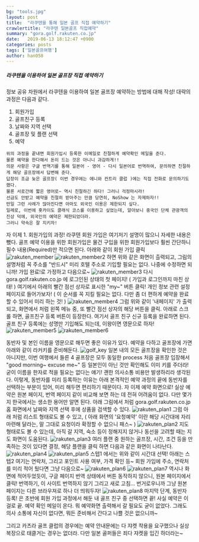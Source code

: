 ```yaml
---
bg: "tools.jpg"
layout: post
title:  "라쿠텐을 통해 일본 골프 직접 예약하기"
crawlertitle: "라쿠텐 일본골프 직접예약"
summary: "gora.golf.rakuten.co.jp"
date:   2019-06-13 18:12:47 +0900
categories: posts
tags: ['일본골프여행']
author: han058
---
```

##### 라쿠텐을 이용하여 일본 골프장 직접 예약하기
정보 공유 차원에서 라쿠텐을 이용하여 일본 골프장 예약하는 방법에 대해 작성!
대략의 과정은 다음과 같다.
1. 회원가입
2. 골프친구 등록
3. 날짜와 지역 선택
4. 골프장 및 플랜 선택
5. 예약

<!--break-->

```
위의 과정을 끝내면 회원가입시 등록한 이메일로 친절하게 예약확인 메일을 준다.
물론 예약을 한다해서 돈이 드는 것은 아니니 과감하게!!
의문 사항은 구글 번역기를 통해 일본어 - 영어 - 다시 일본어로 번역하여, 문의하면 친절하게 해당 골프장에서 답변해 준다.
답장이 조금 늦은 골프장( 이번 경우에는 에니와 컨트리 클럽 )에는 직접 전화로 문의하기도 했다.
물론 서로간에 짧은 영어로~ 역시 친절하긴 하다! 그러니 걱정마시라!
선금도 안받고 예약을 친절히 받아주는 만큼 당연히, NoShow 는 자제하자!!
만일 그런 사례가 많아진다면 아마도 외국인 이용은 제한되지 싶다.
일례로, 이번에 홋카이도 클래식 코스를 이용하고 싶었는데, 알아보니 중국인 단체 관광객의 진상 덕에, 외국인의 예약은 제한되었더라.
그러니 약속은 잘 지키자!
```

자 이제 1. 회원가입의 과정!
라쿠텐 회원 가입은 여기저기 설명이 많으니 자세한 내용은 뺐다.
골프 예약 이용을 위한 회원가입은 물건 구입을 위한 회원가입보다 훨씬 간단하니 필수 내용(Required)만 적으면 된다.
아래와 같이 회원 가입 클릭
![rakuten_member](https://user-images.githubusercontent.com/4988085/59420386-cb67bf00-8e07-11e9-8173-1cd43a539e9d.jpg)
![rakuten_member2](https://user-images.githubusercontent.com/4988085/59420387-cb67bf00-8e07-11e9-8d50-1e33f459eb11.jpg)
하면 위와 같은 화면이 츨력되고, 그림의 설명처럼 꼭 주소를 "반드시" 미리 호텔 주소로 기입할 필요는 없다.
나중에 수정하면 되니까! 가입 완료!로 가정하고 다음으로~
![rakuten_member3](https://user-images.githubusercontent.com/4988085/59420390-cc005580-8e07-11e9-8167-4a4a4edbd786.jpg)
다시 gora.golf.rakuten.co.jp 에 로그인된 상태의 첫 페이지! ( 가입과 로그인까지 마친 상태! )
여기에서 아래의 빨간 점선 상자로 표시한 "my~" 버튼 클릭!
개인 정보 관련 설정 페이지로 들어가보자! ( 이 순서를 꼭 지킬 필요는 없다. 다만 좀 더 편하게 예약을 완료할 수 있어서 미리 하는 것! )
![rakuten_member4](https://user-images.githubusercontent.com/4988085/59420391-cc005580-8e07-11e9-8d06-369ade8c8c44.jpg)
그럼 위와 같이 '내페이지' 가 출력되고, 화면에서 처럼 왼쪽 메뉴 중, 또 빨간 점선 상자의 해당 버튼을 클릭.
아래로 스크롤 하면, 골프친구 등록 버튼이 등장한다. 여기서 골프 친구 신규 등록을 완료하면 된다.
골프 친구 등록에는 성명만 기입해도 되는데, 이왕이면 영문으로 하자!
![rakuten_member5](https://user-images.githubusercontent.com/4988085/59420394-cc005580-8e07-11e9-9f7f-7f1fec78b982.jpg)
![rakuten_member6](https://user-images.githubusercontent.com/4988085/59420398-cc98ec00-8e07-11e9-8d60-4329a3e9da08.jpg)

동반자 및 본인 이름을 영문으로 해두면 좋은 이유가 있다.
예약을 다하고 골프장에 가면 아래와 같이 라커키를 준비해둔다.
![golf_key](https://user-images.githubusercontent.com/4988085/59481103-f997de00-8e9d-11e9-9796-ad5e1fa6db29.jpg)
일본 내의 모든 골프장을 확인한 것은 아니지만, 이번 여행에서 들른 4 골프장은 모두 동일한 process
처음 골프장 입장해서 "good morning~ excuse me~" 등 일본인이 아닌 것만 확인해도 이미 키를 주더라!
굳이 이름을 한자로 적을 필요는 없다는 얘기! 괜한 의사소통 비용만 발생하리라 생각된다.
이렇게, 동반자를 미리 등록하는 이유는 아래 본격적인 예약 과정의 끝에 동반자를 선택하는 부분이 있어, 미리 해두면 편리하기 때문이다.
자 이제 예약 화면으로!
실상 예약은 원본 페이지, 번역 페이지 같이 비교해 보면 하는 데 전혀 어려움이 없다.
다만 몇가지 한국에서는 생소한 용어만 알면 된다.
아래 그림에서 처럼 gora.golf.rakuten.co.jp 홈 화면에서 날짜와 지역 선택 후에 상품을 검색할 수 있다.
![rakuten_plan1](https://user-images.githubusercontent.com/4988085/59420400-cc98ec00-8e07-11e9-91d4-98c070f570f0.jpg)
그럼 아래 처럼 리스트 형태로도 볼 수 있고,
( 아래 화면의 '요청예약' 이란 해당 시간대에 자리 마련해 달라는, 말 그대로 요청이라 확정할 수 없으니 패스~ )
![rakuten_plan2](https://user-images.githubusercontent.com/4988085/59420401-cc98ec00-8e07-11e9-83d8-da8ecc977044.jpg)
지도 형태로도 볼 수 있는데, 아직 갈 지역, 숙소 등이 정해지지 않거나 동선을 고려할 때는 지도 화면이 도움된다.
![rakuten_plan3](https://user-images.githubusercontent.com/4988085/59420402-cd318280-8e07-11e9-84c4-53b6e3d7a8ca.jpg)
여러 플랜 중 원하는 골프장, 시간, 조건 등을 만족하는 것이 있다면 결정, 해당 플랜을 클릭 하면 다음과 같은 화면이 나타난다.
![rakuten_plan4](https://user-images.githubusercontent.com/4988085/59420403-cd318280-8e07-11e9-8878-2ad1b3dd9380.jpg)
![rakuten_plan5](https://user-images.githubusercontent.com/4988085/59420405-cd318280-8e07-11e9-99af-d13e7f47a89f.jpg)
스텝1 에서는 위와 같이 시간대 선택!
아래는 스텝2
여기는 연락처, 그리고 포인트 사용 여부, 가격 확인 등~ 회원 가입에 주소, 연락처를 미리 적어 뒀다면 그냥 다음으로~
![rakuten_plan6](https://user-images.githubusercontent.com/4988085/59420407-cdca1900-8e07-11e9-9f7d-64d538d5afb3.jpg)
![rakuten_plan7](https://user-images.githubusercontent.com/4988085/59420408-cdca1900-8e07-11e9-811c-9a8dd0f85a1e.jpg)
역시나 화면에 적어두었듯이, 구글 페이지 번역 상태에서 버튼 동작하지 않으니, 원본 페이지에서 클릭!
번역하기, 이 사이트 번역하지 않기 그리고 새로 고침... 번거로우니까 그냥 원본 페이지는 다른 브라우져로 하나 더 띄워두자!
![rakuten_plan8](https://user-images.githubusercontent.com/4988085/59420409-cdca1900-8e07-11e9-9c01-06457d2f269d.jpg)
마지막 단계, 동반자 등록! 은 초반에 회원 가입 과정에서 해둔 내 골프 친구 중 선택하면 끝!
사실 예약은 이걸로 끝. 예약 확인 메일이 온다. 뭐 예약화면 출력해서 갈 필요도 굳이 없었다.
그래도 의사 소통에 자신이 없다면, 뭐든 준비해서 간다고 나쁠 것은 없으니까~

그리고 카츠라 골프 클럽의 경우에는 예약 안내문에는 다 쟈켓 착용을 요구했으나 실상 복장으로 태클거는 경우는 없더라.
다만 일본 골퍼들은 죄다 쟈켓을 입긴 하더라는~

